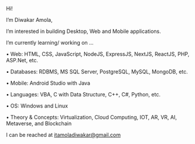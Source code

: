 Hi!

I’m Diwakar Amola, 

I’m interested in building Desktop, Web and Mobile applications.

I’m currently learning/ working on ...

•	Web: HTML, CSS, JavaScript, NodeJS, ExpressJS, NextJS, ReactJS, PHP, ASP.Net, etc.

•	Databases: RDBMS, MS SQL Server, PostgreSQL, MySQL, MongoDB, etc.

•	Mobile: Android Studio with Java

•	Languages: VBA, C with Data Structure, C++, C#, Python, etc.

•	OS: Windows and Linux

•	Theory & Concepts: Virtualization, Cloud Computing, IOT, AR, VR, AI, Metaverse, and Blockchain

I can be reached at itamoladiwakar@gmail.com



